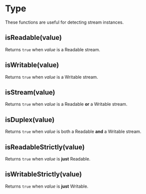 # Type

These functions are useful for detecting stream instances.

## isReadable(value)

Returns `true` when *value* is a Readable stream.

## isWritable(value)

Returns `true` when *value* is a Writable stream.

## isStream(value)

Returns `true` when *value* is a Readable **or** a Writable stream.

## isDuplex(value)

Returns `true` when *value* is both a Readable **and** a Writable stream.

## isReadableStrictly(value)

Returns `true` when *value* is **just** Readable.

## isWritableStrictly(value)

Returns `true` when *value* is **just** Writable.
